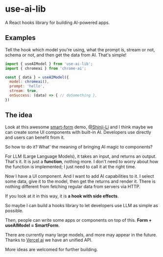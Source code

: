 # use-ai-lib
A React hooks library for building AI-powered apps.

## Examples

Tell the hook which model you're using, what the prompt is, stream or not, schema or not, and then get the data from AI. That's simple!
```js
import { useAIModel } from 'use-ai-lib';
import { chromeai } from 'chrome-ai';

const { data } = useAIModel({
  model: chromeai(),
  prompt: 'hello',
  stream: true,
  onSuccess: (data) => { // doSomething },
})
```

## The idea

Look at this awesome [smart-form](https://try-chromeai.vercel.app/smart-form) demo, [@Shinji-Li](https://github.com/ONLY-yours) and I think maybe we can create some UI components with built-in AI. Developers use <SmartForm> directly and users can benefit from it.

So how to do it? What' the meaning of bringing AI magic to components?

For LLM (Large Language Models), it takes an input, and returns an output. That's it. It is just a **function**, nothing more. I don't need to worry about how the function is implemented; I just need to call it at the right time.

Now I have a UI component. And I want to add AI capabilities to it. I select some data, give it to the model, then get the returns and render it. There is nothing different from fetching regular data from servers via HTTP.

If you look at it in this way, it is **a hook with side effects**.

So maybe I can build a hooks library to let developers use LLM as simple as possible.

Then, people can write some apps or components on top of this. **Form + useAIModel = SmartForm**.

There are currently many large models, and more may appear in the future. Thanks to [Vercel ai](https://sdk.vercel.ai/docs/introduction) we have an unified API.

More ideas are welcomed for further building.
